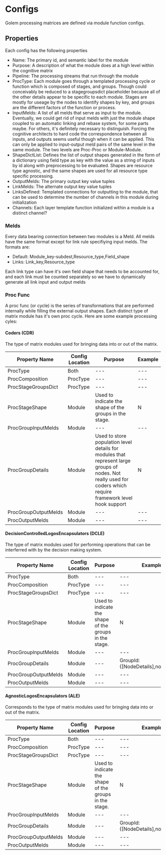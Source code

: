 # Configs

Golem processing matrices are defined via module function configs.

## Properties

Each config has the following properties

- Name: The primary id, and semantic label for the module
- Purpose: A description of what the module does at a high level within the cognitive matrix
- Pipeline: The processing streams that run through the module
- ProcType: Each module goes through a templated processing cycle or function which is composed of stages, and groups. Though could conceivably be reduced to a stagegroupsdict placeholder because all of the other details appear to be specific to each module. Stages are mostly for useage by the nodes to identify shapes by key, and groups are the different factors of the function or process.
- InputMelds: A list of all melds that serve as input to the module. Eventually, we could get rid of input melds with just the module shape coupled to an automatic linking and rebase system, for some parts maybe. For others, it's definitely necessary to distinguish. Forcing the cognitive architects to hard code the correspondence between all inputs, and outputs seems useful though when it can be applied. This can only be applied to input-output meld pairs of the same level in the same module. The two levels are Proc-Proc or Module-Module.
- ShapeDictList: Defines the list of output shapes generated in the form of a dictionary using field type as key with the value as a string of inputs by id along with preprocessing to be evaluated. Shapes are resource type agnostic, and the same shapes are used for all resource type specific processing.
- OutputMelds: The primary output key value tuples
- LinkMelds: The alternate output key value tuples
- LinksDefined: Templated connections for outputting to the module, that can be used to determine the number of channels in this module during initialization
- Channels: Each layer template function initialized within a module is a distinct channel?

### Melds

Every data bearing connection between two modules is a Meld. All melds have the same format except for link rule specifiying input melds. The formats are:

- Default: Module_key-subdest,Resource_type,Field_shape
- Links: Link_key,Resource_type

Each link type can have it's own field shape that needs to be accounted for, and each link must be counted separately so we have to dynamically generate all link input and output melds

### Proc Func

A proc func (or cycle) is the series of transformations that are performed internally while filling the external output shapes. Each distinct type of matrix module has it's own proc cycle. Here are some example processing cyles:

#### Coders (CDR)

The type of matrix modules used for bringing data into or out of the matrix.

| Property Name | Config Location | Purpose | Example |
| --- | --- | --- | --- |
| ProcType | Both | --- | --- |
| ProcComposition | ProcType | --- | --- |
| ProcStageGroupsDict | ProcType | --- | --- |
| ProcStageShape | Module | Used to indicate the shape of the groups in the stage. | N || *:InputShapeId || ? |
| ProcGroupInputMelds | Module | --- | --- |
| ProcGroupDetails | Module | Used to store population level details for modules that represent large groups of nodes. Not really used for coders which require framework level hook support | N |
| ProcGroupOutputMelds | Module | --- | --- |
| ProcOutputMelds | Module | --- | --- |

#### DecisionControlledLogosEncapsulators (DCLE)

The type of matrix modules used for performing operations that can be interferred with by the decision making system.

| Property Name | Config Location | Purpose | Example |
| --- | --- | --- | --- |
| ProcType | Both | --- | --- |
| ProcComposition | ProcType | --- | --- |
| ProcStageGroupsDict | ProcType | --- | --- |
| ProcStageShape | Module | Used to indicate the shape of the groups in the stage. | N || *:InputShapeId || ? |
| ProcGroupInputMelds | Module | --- | --- |
| ProcGroupDetails | Module | --- | GroupId: {[NodeDetails],node_count} |
| ProcGroupOutputMelds | Module | --- | --- |
| ProcOutputMelds | Module | --- | --- |

#### AgnosticLogosEncapsulators (ALE)

Corresponds to the type of matrix modules used for bringing data into or out of the matrix.

| Property Name | Config Location | Purpose | Example |
| --- | --- | --- | --- |
| ProcType | Both | --- | --- |
| ProcComposition | ProcType | --- | --- |
| ProcStageGroupsDict | ProcType | --- | --- |
| ProcStageShape | Module | Used to indicate the shape of the groups in the stage. | N || *:InputShapeId || ? |
| ProcGroupInputMelds | Module | --- | --- |
| ProcGroupDetails | Module | --- | GroupId: {[NodeDetails],node_count} |
| ProcGroupOutputMelds | Module | --- | --- |
| ProcOutputMelds | Module | --- | --- |